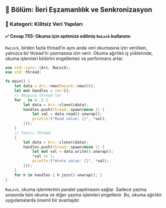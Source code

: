 ## 📘 Bölüm: İleri Eşzamanlılık ve Senkronizasyon
### 🔹 Kategori: Kilitsiz Veri Yapıları
#### ✅ Cevap 755: Okuma için optimize edilmiş `RwLock` kullanımı

`RwLock`, birden fazla thread'in aynı anda veri okumasına izin verirken, yalnızca bir thread'in yazmasına izin verir. Okuma ağırlıklı iş yüklerinde, okuma işlemleri birbirini engellemez ve performans artar.

```rust
use std::sync::{Arc, RwLock};
use std::thread;

fn main() {
    let data = Arc::new(RwLock::new(0));
    let mut handles = vec![];
    // Okuyucu thread'ler
    for _ in 0..5 {
        let data = Arc::clone(&data);
        handles.push(thread::spawn(move || {
            let val = data.read().unwrap();
            println!("Read value: {}", *val);
        }));
    }
    // Yazıcı thread
    {
        let data = Arc::clone(&data);
        handles.push(thread::spawn(move || {
            let mut val = data.write().unwrap();
            *val += 1;
            println!("Wrote value: {}", *val);
        }));
    }
    for h in handles { h.join().unwrap(); }
}
```

`RwLock`, okuma işlemlerinin paralel yapılmasını sağlar. Sadece yazma sırasında tüm okuma ve diğer yazma işlemleri engellenir. Bu, okuma ağırlıklı uygulamalarda önemli bir avantajdır.
